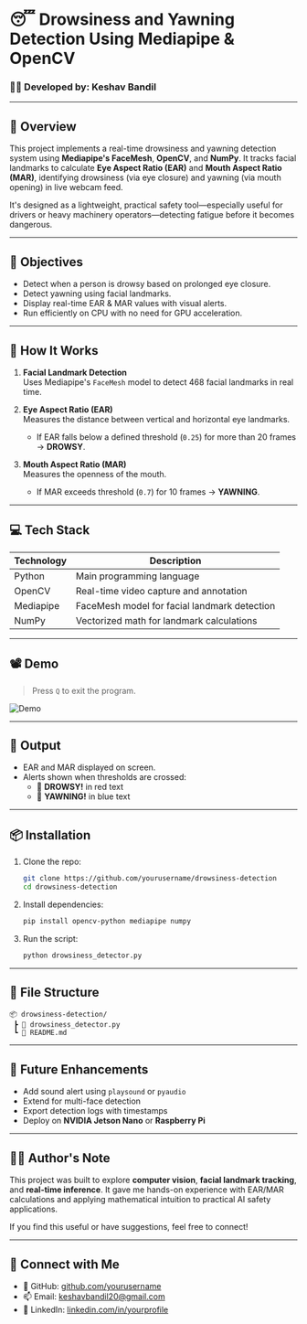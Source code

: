 
# 😴 Drowsiness and Yawning Detection Using Mediapipe & OpenCV

### 👨‍💻 Developed by: Keshav Bandil

---

## 📌 Overview

This project implements a real-time drowsiness and yawning detection system using **Mediapipe's FaceMesh**, **OpenCV**, and **NumPy**. It tracks facial landmarks to calculate **Eye Aspect Ratio (EAR)** and **Mouth Aspect Ratio (MAR)**, identifying drowsiness (via eye closure) and yawning (via mouth opening) in live webcam feed.

It's designed as a lightweight, practical safety tool—especially useful for drivers or heavy machinery operators—detecting fatigue before it becomes dangerous.

---

## 🎯 Objectives

- Detect when a person is drowsy based on prolonged eye closure.
- Detect yawning using facial landmarks.
- Display real-time EAR & MAR values with visual alerts.
- Run efficiently on CPU with no need for GPU acceleration.

---

## 🧠 How It Works

1. **Facial Landmark Detection**  
   Uses Mediapipe's `FaceMesh` model to detect 468 facial landmarks in real time.

2. **Eye Aspect Ratio (EAR)**  
   Measures the distance between vertical and horizontal eye landmarks.  
   - If EAR falls below a defined threshold (`0.25`) for more than 20 frames → **DROWSY**.

3. **Mouth Aspect Ratio (MAR)**  
   Measures the openness of the mouth.  
   - If MAR exceeds threshold (`0.7`) for 10 frames → **YAWNING**.

---

## 💻 Tech Stack

| Technology | Description |
|------------|-------------|
| Python | Main programming language |
| OpenCV | Real-time video capture and annotation |
| Mediapipe | FaceMesh model for facial landmark detection |
| NumPy | Vectorized math for landmark calculations |

---

## 📽️ Demo

> Press `Q` to exit the program.

![Demo](https://user-images.githubusercontent.com/your-demo-gif-or-screenshot.gif)

---

## 🧪 Output

- EAR and MAR displayed on screen.
- Alerts shown when thresholds are crossed:
  - 🔴 **DROWSY!** in red text
  - 🔵 **YAWNING!** in blue text

---

## 📦 Installation

1. Clone the repo:
   ```bash
   git clone https://github.com/yourusername/drowsiness-detection
   cd drowsiness-detection
   ```

2. Install dependencies:
   ```bash
   pip install opencv-python mediapipe numpy
   ```

3. Run the script:
   ```bash
   python drowsiness_detector.py
   ```

---

## 📁 File Structure

```
📦 drowsiness-detection/
 ┣ 📜 drowsiness_detector.py
 ┗ 📄 README.md
```

---

## 🚀 Future Enhancements

- Add sound alert using `playsound` or `pyaudio`
- Extend for multi-face detection
- Export detection logs with timestamps
- Deploy on **NVIDIA Jetson Nano** or **Raspberry Pi**

---

## 🧑‍🔬 Author's Note

This project was built to explore **computer vision**, **facial landmark tracking**, and **real-time inference**. It gave me hands-on experience with EAR/MAR calculations and applying mathematical intuition to practical AI safety applications.

If you find this useful or have suggestions, feel free to connect!

---

## 🔗 Connect with Me

- 🔗 GitHub: [github.com/yourusername](https://github.com/keshavbandil-20)
- 📫 Email: keshavbandil20@gmail.com
- 💼 LinkedIn: [linkedin.com/in/yourprofile](https://www.linkedin.com/in/keshav-bandil-949924213/)
